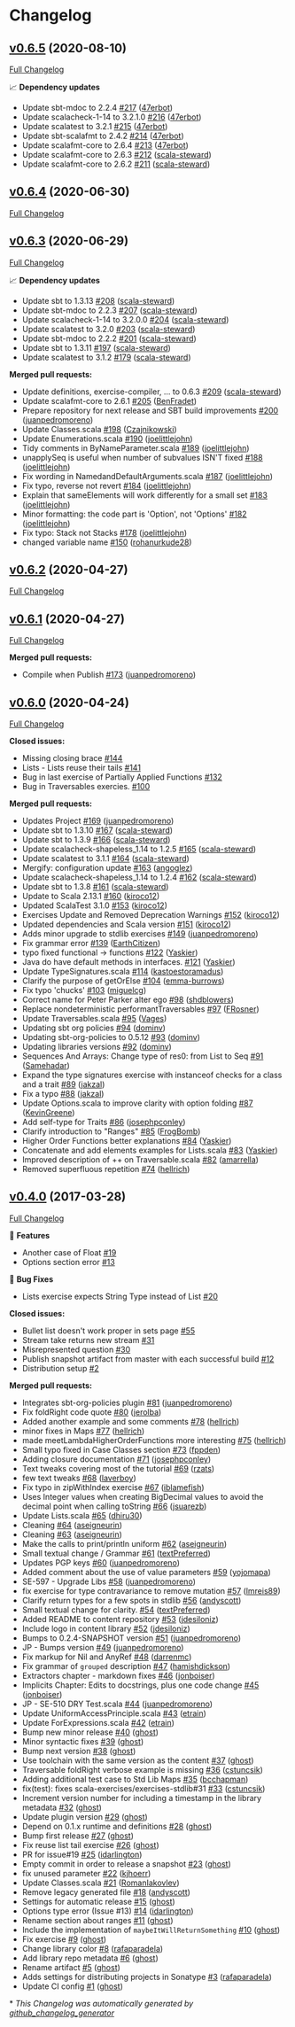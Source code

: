 # Changelog

## [v0.6.5](https://github.com/scala-exercises/exercises-stdlib/tree/v0.6.5) (2020-08-10)

[Full Changelog](https://github.com/scala-exercises/exercises-stdlib/compare/v0.6.4...v0.6.5)

📈 **Dependency updates**

- Update sbt-mdoc to 2.2.4 [\#217](https://github.com/scala-exercises/exercises-stdlib/pull/217) ([47erbot](https://github.com/47erbot))
- Update scalacheck-1-14 to 3.2.1.0 [\#216](https://github.com/scala-exercises/exercises-stdlib/pull/216) ([47erbot](https://github.com/47erbot))
- Update scalatest to 3.2.1 [\#215](https://github.com/scala-exercises/exercises-stdlib/pull/215) ([47erbot](https://github.com/47erbot))
- Update sbt-scalafmt to 2.4.2 [\#214](https://github.com/scala-exercises/exercises-stdlib/pull/214) ([47erbot](https://github.com/47erbot))
- Update scalafmt-core to 2.6.4 [\#213](https://github.com/scala-exercises/exercises-stdlib/pull/213) ([47erbot](https://github.com/47erbot))
- Update scalafmt-core to 2.6.3 [\#212](https://github.com/scala-exercises/exercises-stdlib/pull/212) ([scala-steward](https://github.com/scala-steward))
- Update scalafmt-core to 2.6.2 [\#211](https://github.com/scala-exercises/exercises-stdlib/pull/211) ([scala-steward](https://github.com/scala-steward))

## [v0.6.4](https://github.com/scala-exercises/exercises-stdlib/tree/v0.6.4) (2020-06-30)

[Full Changelog](https://github.com/scala-exercises/exercises-stdlib/compare/v0.6.3...v0.6.4)

## [v0.6.3](https://github.com/scala-exercises/exercises-stdlib/tree/v0.6.3) (2020-06-29)

[Full Changelog](https://github.com/scala-exercises/exercises-stdlib/compare/v0.6.2...v0.6.3)

📈 **Dependency updates**

- Update sbt to 1.3.13 [\#208](https://github.com/scala-exercises/exercises-stdlib/pull/208) ([scala-steward](https://github.com/scala-steward))
- Update sbt-mdoc to 2.2.3 [\#207](https://github.com/scala-exercises/exercises-stdlib/pull/207) ([scala-steward](https://github.com/scala-steward))
- Update scalacheck-1-14 to 3.2.0.0 [\#204](https://github.com/scala-exercises/exercises-stdlib/pull/204) ([scala-steward](https://github.com/scala-steward))
- Update scalatest to 3.2.0 [\#203](https://github.com/scala-exercises/exercises-stdlib/pull/203) ([scala-steward](https://github.com/scala-steward))
- Update sbt-mdoc to 2.2.2 [\#201](https://github.com/scala-exercises/exercises-stdlib/pull/201) ([scala-steward](https://github.com/scala-steward))
- Update sbt to 1.3.11 [\#197](https://github.com/scala-exercises/exercises-stdlib/pull/197) ([scala-steward](https://github.com/scala-steward))
- Update scalatest to 3.1.2 [\#179](https://github.com/scala-exercises/exercises-stdlib/pull/179) ([scala-steward](https://github.com/scala-steward))

**Merged pull requests:**

- Update definitions, exercise-compiler, ... to 0.6.3 [\#209](https://github.com/scala-exercises/exercises-stdlib/pull/209) ([scala-steward](https://github.com/scala-steward))
- Update scalafmt-core to 2.6.1 [\#205](https://github.com/scala-exercises/exercises-stdlib/pull/205) ([BenFradet](https://github.com/BenFradet))
- Prepare repository for next  release and SBT build improvements [\#200](https://github.com/scala-exercises/exercises-stdlib/pull/200) ([juanpedromoreno](https://github.com/juanpedromoreno))
- Update Classes.scala [\#198](https://github.com/scala-exercises/exercises-stdlib/pull/198) ([Czajnikowski](https://github.com/Czajnikowski))
- Update Enumerations.scala [\#190](https://github.com/scala-exercises/exercises-stdlib/pull/190) ([joelittlejohn](https://github.com/joelittlejohn))
- Tidy comments in ByNameParameter.scala [\#189](https://github.com/scala-exercises/exercises-stdlib/pull/189) ([joelittlejohn](https://github.com/joelittlejohn))
- unapplySeq is useful when number of subvalues ISN'T fixed [\#188](https://github.com/scala-exercises/exercises-stdlib/pull/188) ([joelittlejohn](https://github.com/joelittlejohn))
- Fix wording in NamedandDefaultArguments.scala [\#187](https://github.com/scala-exercises/exercises-stdlib/pull/187) ([joelittlejohn](https://github.com/joelittlejohn))
- Fix typo, reverse not revert [\#184](https://github.com/scala-exercises/exercises-stdlib/pull/184) ([joelittlejohn](https://github.com/joelittlejohn))
- Explain that sameElements will work differently for a small set [\#183](https://github.com/scala-exercises/exercises-stdlib/pull/183) ([joelittlejohn](https://github.com/joelittlejohn))
- Minor formatting: the code part is 'Option', not 'Options' [\#182](https://github.com/scala-exercises/exercises-stdlib/pull/182) ([joelittlejohn](https://github.com/joelittlejohn))
- Fix typo: Stack not Stacks [\#178](https://github.com/scala-exercises/exercises-stdlib/pull/178) ([joelittlejohn](https://github.com/joelittlejohn))
- changed variable name [\#150](https://github.com/scala-exercises/exercises-stdlib/pull/150) ([rohanurkude28](https://github.com/rohanurkude28))

## [v0.6.2](https://github.com/scala-exercises/exercises-stdlib/tree/v0.6.2) (2020-04-27)

[Full Changelog](https://github.com/scala-exercises/exercises-stdlib/compare/v0.6.1...v0.6.2)

## [v0.6.1](https://github.com/scala-exercises/exercises-stdlib/tree/v0.6.1) (2020-04-27)

[Full Changelog](https://github.com/scala-exercises/exercises-stdlib/compare/v0.6.0...v0.6.1)

**Merged pull requests:**

- Compile when Publish [\#173](https://github.com/scala-exercises/exercises-stdlib/pull/173) ([juanpedromoreno](https://github.com/juanpedromoreno))

## [v0.6.0](https://github.com/scala-exercises/exercises-stdlib/tree/v0.6.0) (2020-04-24)

[Full Changelog](https://github.com/scala-exercises/exercises-stdlib/compare/v0.4.0...v0.6.0)

**Closed issues:**

- Missing closing brace [\#144](https://github.com/scala-exercises/exercises-stdlib/issues/144)
- Lists - Lists reuse their tails [\#141](https://github.com/scala-exercises/exercises-stdlib/issues/141)
- Bug in last exercise of Partially Applied Functions [\#132](https://github.com/scala-exercises/exercises-stdlib/issues/132)
- Bug in Traversables exercies. [\#100](https://github.com/scala-exercises/exercises-stdlib/issues/100)

**Merged pull requests:**

- Updates Project [\#169](https://github.com/scala-exercises/exercises-stdlib/pull/169) ([juanpedromoreno](https://github.com/juanpedromoreno))
- Update sbt to 1.3.10 [\#167](https://github.com/scala-exercises/exercises-stdlib/pull/167) ([scala-steward](https://github.com/scala-steward))
- Update sbt to 1.3.9 [\#166](https://github.com/scala-exercises/exercises-stdlib/pull/166) ([scala-steward](https://github.com/scala-steward))
- Update scalacheck-shapeless\_1.14 to 1.2.5 [\#165](https://github.com/scala-exercises/exercises-stdlib/pull/165) ([scala-steward](https://github.com/scala-steward))
- Update scalatest to 3.1.1 [\#164](https://github.com/scala-exercises/exercises-stdlib/pull/164) ([scala-steward](https://github.com/scala-steward))
- Mergify: configuration update [\#163](https://github.com/scala-exercises/exercises-stdlib/pull/163) ([angoglez](https://github.com/angoglez))
- Update scalacheck-shapeless\_1.14 to 1.2.4 [\#162](https://github.com/scala-exercises/exercises-stdlib/pull/162) ([scala-steward](https://github.com/scala-steward))
- Update sbt to 1.3.8 [\#161](https://github.com/scala-exercises/exercises-stdlib/pull/161) ([scala-steward](https://github.com/scala-steward))
- Update to Scala 2.13.1 [\#160](https://github.com/scala-exercises/exercises-stdlib/pull/160) ([kiroco12](https://github.com/kiroco12))
- Updated ScalaTest 3.1.0 [\#153](https://github.com/scala-exercises/exercises-stdlib/pull/153) ([kiroco12](https://github.com/kiroco12))
- Exercises Update and Removed Deprecation Warnings [\#152](https://github.com/scala-exercises/exercises-stdlib/pull/152) ([kiroco12](https://github.com/kiroco12))
- Updated dependencies and Scala version [\#151](https://github.com/scala-exercises/exercises-stdlib/pull/151) ([kiroco12](https://github.com/kiroco12))
- Adds minor upgrade to stdlib exercises [\#149](https://github.com/scala-exercises/exercises-stdlib/pull/149) ([juanpedromoreno](https://github.com/juanpedromoreno))
- Fix grammar error [\#139](https://github.com/scala-exercises/exercises-stdlib/pull/139) ([EarthCitizen](https://github.com/EarthCitizen))
- typo fixed functional -\> functions [\#122](https://github.com/scala-exercises/exercises-stdlib/pull/122) ([Yaskier](https://github.com/Yaskier))
- Java do have default methods in interfaces. [\#121](https://github.com/scala-exercises/exercises-stdlib/pull/121) ([Yaskier](https://github.com/Yaskier))
- Update TypeSignatures.scala [\#114](https://github.com/scala-exercises/exercises-stdlib/pull/114) ([kastoestoramadus](https://github.com/kastoestoramadus))
- Clarify the purpose of getOrElse [\#104](https://github.com/scala-exercises/exercises-stdlib/pull/104) ([emma-burrows](https://github.com/emma-burrows))
- Fix typo 'chucks' [\#103](https://github.com/scala-exercises/exercises-stdlib/pull/103) ([miguelcg](https://github.com/miguelcg))
- Correct name for Peter Parker alter ego [\#98](https://github.com/scala-exercises/exercises-stdlib/pull/98) ([shdblowers](https://github.com/shdblowers))
- Replace nondeterministic performantTraversables [\#97](https://github.com/scala-exercises/exercises-stdlib/pull/97) ([FRosner](https://github.com/FRosner))
- Update Traversables.scala [\#95](https://github.com/scala-exercises/exercises-stdlib/pull/95) ([Vages](https://github.com/Vages))
- Updating sbt org policies [\#94](https://github.com/scala-exercises/exercises-stdlib/pull/94) ([dominv](https://github.com/dominv))
- Updating sbt-org-policies to 0.5.12 [\#93](https://github.com/scala-exercises/exercises-stdlib/pull/93) ([dominv](https://github.com/dominv))
- Updating libraries versions [\#92](https://github.com/scala-exercises/exercises-stdlib/pull/92) ([dominv](https://github.com/dominv))
- Sequences And Arrays: Change type of res0: from List to Seq [\#91](https://github.com/scala-exercises/exercises-stdlib/pull/91) ([Samehadar](https://github.com/Samehadar))
- Expand the type signatures exercise with instanceof checks for a class and a trait [\#89](https://github.com/scala-exercises/exercises-stdlib/pull/89) ([jakzal](https://github.com/jakzal))
- Fix a typo [\#88](https://github.com/scala-exercises/exercises-stdlib/pull/88) ([jakzal](https://github.com/jakzal))
- Update Options.scala to improve clarity with option folding [\#87](https://github.com/scala-exercises/exercises-stdlib/pull/87) ([KevinGreene](https://github.com/KevinGreene))
- Add self-type for Traits [\#86](https://github.com/scala-exercises/exercises-stdlib/pull/86) ([josephpconley](https://github.com/josephpconley))
- Clarify introduction to "Ranges" [\#85](https://github.com/scala-exercises/exercises-stdlib/pull/85) ([FrogBomb](https://github.com/FrogBomb))
- Higher Order Functions better explanations [\#84](https://github.com/scala-exercises/exercises-stdlib/pull/84) ([Yaskier](https://github.com/Yaskier))
- Concatenate and add elements examples for Lists.scala [\#83](https://github.com/scala-exercises/exercises-stdlib/pull/83) ([Yaskier](https://github.com/Yaskier))
- Improved description of ++ on Traversable.scala [\#82](https://github.com/scala-exercises/exercises-stdlib/pull/82) ([amarrella](https://github.com/amarrella))
- Removed superfluous repetition [\#74](https://github.com/scala-exercises/exercises-stdlib/pull/74) ([hellrich](https://github.com/hellrich))

## [v0.4.0](https://github.com/scala-exercises/exercises-stdlib/tree/v0.4.0) (2017-03-28)

[Full Changelog](https://github.com/scala-exercises/exercises-stdlib/compare/0945869afc6936fc033b60d3f0ae190a13b72f03...v0.4.0)

🚀 **Features**

- Another case of Float [\#19](https://github.com/scala-exercises/exercises-stdlib/issues/19)
- Options section error [\#13](https://github.com/scala-exercises/exercises-stdlib/issues/13)

🐛 **Bug Fixes**

- Lists exercise expects String Type instead of List [\#20](https://github.com/scala-exercises/exercises-stdlib/issues/20)

**Closed issues:**

- Bullet list doesn't work proper in sets page [\#55](https://github.com/scala-exercises/exercises-stdlib/issues/55)
- Stream take returns new stream [\#31](https://github.com/scala-exercises/exercises-stdlib/issues/31)
- Misrepresented question [\#30](https://github.com/scala-exercises/exercises-stdlib/issues/30)
- Publish snapshot artifact from master with each successful build [\#12](https://github.com/scala-exercises/exercises-stdlib/issues/12)
- Distribution setup [\#2](https://github.com/scala-exercises/exercises-stdlib/issues/2)

**Merged pull requests:**

- Integrates sbt-org-policies plugin [\#81](https://github.com/scala-exercises/exercises-stdlib/pull/81) ([juanpedromoreno](https://github.com/juanpedromoreno))
- Fix foldRight code quote [\#80](https://github.com/scala-exercises/exercises-stdlib/pull/80) ([jerolba](https://github.com/jerolba))
- Added another example and some comments [\#78](https://github.com/scala-exercises/exercises-stdlib/pull/78) ([hellrich](https://github.com/hellrich))
- minor fixes in Maps [\#77](https://github.com/scala-exercises/exercises-stdlib/pull/77) ([hellrich](https://github.com/hellrich))
- made meetLambdaHigherOrderFunctions more interesting [\#75](https://github.com/scala-exercises/exercises-stdlib/pull/75) ([hellrich](https://github.com/hellrich))
- Small typo fixed in Case Classes section [\#73](https://github.com/scala-exercises/exercises-stdlib/pull/73) ([fppden](https://github.com/fppden))
- Adding closure documentation [\#71](https://github.com/scala-exercises/exercises-stdlib/pull/71) ([josephpconley](https://github.com/josephpconley))
- Text tweaks covering most of the tutorial [\#69](https://github.com/scala-exercises/exercises-stdlib/pull/69) ([rzats](https://github.com/rzats))
- few text tweaks [\#68](https://github.com/scala-exercises/exercises-stdlib/pull/68) ([laverboy](https://github.com/laverboy))
- Fix typo in zipWithIndex exercise [\#67](https://github.com/scala-exercises/exercises-stdlib/pull/67) ([iblamefish](https://github.com/iblamefish))
- Uses Integer values when creating BigDecimal values to avoid the decimal point when calling toString [\#66](https://github.com/scala-exercises/exercises-stdlib/pull/66) ([jsuarezb](https://github.com/jsuarezb))
- Update Lists.scala [\#65](https://github.com/scala-exercises/exercises-stdlib/pull/65) ([dhiru30](https://github.com/dhiru30))
- Cleaning [\#64](https://github.com/scala-exercises/exercises-stdlib/pull/64) ([aseigneurin](https://github.com/aseigneurin))
- Cleaning [\#63](https://github.com/scala-exercises/exercises-stdlib/pull/63) ([aseigneurin](https://github.com/aseigneurin))
- Make the calls to print/println uniform [\#62](https://github.com/scala-exercises/exercises-stdlib/pull/62) ([aseigneurin](https://github.com/aseigneurin))
- Small textual change / Grammar [\#61](https://github.com/scala-exercises/exercises-stdlib/pull/61) ([textPreferred](https://github.com/textPreferred))
- Updates PGP keys [\#60](https://github.com/scala-exercises/exercises-stdlib/pull/60) ([juanpedromoreno](https://github.com/juanpedromoreno))
- Added comment about the use of value parameters [\#59](https://github.com/scala-exercises/exercises-stdlib/pull/59) ([yojomapa](https://github.com/yojomapa))
- SE-597 - Upgrade Libs [\#58](https://github.com/scala-exercises/exercises-stdlib/pull/58) ([juanpedromoreno](https://github.com/juanpedromoreno))
- fix exercise for type contravariance to remove mutation [\#57](https://github.com/scala-exercises/exercises-stdlib/pull/57) ([lmreis89](https://github.com/lmreis89))
- Clarify return types for a few spots in stdlib [\#56](https://github.com/scala-exercises/exercises-stdlib/pull/56) ([andyscott](https://github.com/andyscott))
- Small textual change for clarity. [\#54](https://github.com/scala-exercises/exercises-stdlib/pull/54) ([textPreferred](https://github.com/textPreferred))
- Added README to content repository [\#53](https://github.com/scala-exercises/exercises-stdlib/pull/53) ([jdesiloniz](https://github.com/jdesiloniz))
- Include logo in content library [\#52](https://github.com/scala-exercises/exercises-stdlib/pull/52) ([jdesiloniz](https://github.com/jdesiloniz))
- Bumps to 0.2.4-SNAPSHOT version [\#51](https://github.com/scala-exercises/exercises-stdlib/pull/51) ([juanpedromoreno](https://github.com/juanpedromoreno))
- JP - Bumps version [\#49](https://github.com/scala-exercises/exercises-stdlib/pull/49) ([juanpedromoreno](https://github.com/juanpedromoreno))
- Fix markup for Nil and AnyRef [\#48](https://github.com/scala-exercises/exercises-stdlib/pull/48) ([darrenmc](https://github.com/darrenmc))
- Fix grammar of `grouped` description [\#47](https://github.com/scala-exercises/exercises-stdlib/pull/47) ([hamishdickson](https://github.com/hamishdickson))
- Extractors chapter - markdown fixes [\#46](https://github.com/scala-exercises/exercises-stdlib/pull/46) ([jonboiser](https://github.com/jonboiser))
- Implicits Chapter: Edits to docstrings, plus one code change [\#45](https://github.com/scala-exercises/exercises-stdlib/pull/45) ([jonboiser](https://github.com/jonboiser))
- JP - SE-510 DRY Test.scala [\#44](https://github.com/scala-exercises/exercises-stdlib/pull/44) ([juanpedromoreno](https://github.com/juanpedromoreno))
- Update UniformAccessPrinciple.scala [\#43](https://github.com/scala-exercises/exercises-stdlib/pull/43) ([etrain](https://github.com/etrain))
- Update ForExpressions.scala [\#42](https://github.com/scala-exercises/exercises-stdlib/pull/42) ([etrain](https://github.com/etrain))
- Bump new minor release [\#40](https://github.com/scala-exercises/exercises-stdlib/pull/40) ([ghost](https://github.com/ghost))
- Minor syntactic fixes [\#39](https://github.com/scala-exercises/exercises-stdlib/pull/39) ([ghost](https://github.com/ghost))
- Bump next version [\#38](https://github.com/scala-exercises/exercises-stdlib/pull/38) ([ghost](https://github.com/ghost))
- Use toolchain with the same version as the content [\#37](https://github.com/scala-exercises/exercises-stdlib/pull/37) ([ghost](https://github.com/ghost))
- Traversable foldRight verbose example is missing [\#36](https://github.com/scala-exercises/exercises-stdlib/pull/36) ([cstuncsik](https://github.com/cstuncsik))
- Adding additional test case to Std Lib Maps [\#35](https://github.com/scala-exercises/exercises-stdlib/pull/35) ([bcchapman](https://github.com/bcchapman))
- fix\(test\): fixes scala-exercises/exercises-stdlib\#31 [\#33](https://github.com/scala-exercises/exercises-stdlib/pull/33) ([cstuncsik](https://github.com/cstuncsik))
- Increment version number for including a timestamp in the library metadata [\#32](https://github.com/scala-exercises/exercises-stdlib/pull/32) ([ghost](https://github.com/ghost))
- Update plugin version [\#29](https://github.com/scala-exercises/exercises-stdlib/pull/29) ([ghost](https://github.com/ghost))
- Depend on 0.1.x runtime and definitions [\#28](https://github.com/scala-exercises/exercises-stdlib/pull/28) ([ghost](https://github.com/ghost))
- Bump first release [\#27](https://github.com/scala-exercises/exercises-stdlib/pull/27) ([ghost](https://github.com/ghost))
- Fix reuse list tail exercise [\#26](https://github.com/scala-exercises/exercises-stdlib/pull/26) ([ghost](https://github.com/ghost))
- PR for issue\#19 [\#25](https://github.com/scala-exercises/exercises-stdlib/pull/25) ([idarlington](https://github.com/idarlington))
- Empty commit in order to release a snapshot [\#23](https://github.com/scala-exercises/exercises-stdlib/pull/23) ([ghost](https://github.com/ghost))
- fix unused parameter [\#22](https://github.com/scala-exercises/exercises-stdlib/pull/22) ([kjhoerr](https://github.com/kjhoerr))
- Update Classes.scala [\#21](https://github.com/scala-exercises/exercises-stdlib/pull/21) ([RomanIakovlev](https://github.com/RomanIakovlev))
- Remove legacy generated file [\#18](https://github.com/scala-exercises/exercises-stdlib/pull/18) ([andyscott](https://github.com/andyscott))
- Settings for automatic release [\#15](https://github.com/scala-exercises/exercises-stdlib/pull/15) ([ghost](https://github.com/ghost))
- Options type error \(Issue \#13\) [\#14](https://github.com/scala-exercises/exercises-stdlib/pull/14) ([idarlington](https://github.com/idarlington))
- Rename section about ranges [\#11](https://github.com/scala-exercises/exercises-stdlib/pull/11) ([ghost](https://github.com/ghost))
- Include the implementation of `maybeItWillReturnSomething` [\#10](https://github.com/scala-exercises/exercises-stdlib/pull/10) ([ghost](https://github.com/ghost))
- Fix exercise [\#9](https://github.com/scala-exercises/exercises-stdlib/pull/9) ([ghost](https://github.com/ghost))
- Change library color [\#8](https://github.com/scala-exercises/exercises-stdlib/pull/8) ([rafaparadela](https://github.com/rafaparadela))
- Add library repo metadata [\#6](https://github.com/scala-exercises/exercises-stdlib/pull/6) ([ghost](https://github.com/ghost))
- Rename artifact [\#5](https://github.com/scala-exercises/exercises-stdlib/pull/5) ([ghost](https://github.com/ghost))
- Adds settings for distributing projects in Sonatype [\#3](https://github.com/scala-exercises/exercises-stdlib/pull/3) ([rafaparadela](https://github.com/rafaparadela))
- Update CI config [\#1](https://github.com/scala-exercises/exercises-stdlib/pull/1) ([ghost](https://github.com/ghost))



\* *This Changelog was automatically generated by [github_changelog_generator](https://github.com/github-changelog-generator/github-changelog-generator)*
